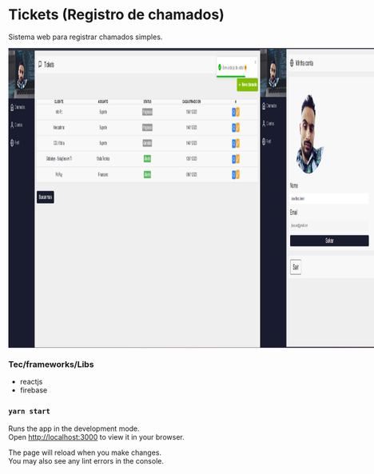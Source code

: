 # Tickets (Registro de chamados)

Sistema web para registrar chamados simples.

<div style="display: flex; flex-direction: row;">
  <img align="center" height="600" width="800" src="./src/assets/imgs/img3.png">
  <img align="center" height="600" width="800" src="./src/assets/imgs/img6.png">
  <img align="center" height="600" width="800" src="./src/assets/imgs/img7.png">
</div>

### Tec/frameworks/Libs

- reactjs
- firebase

### `yarn start`

Runs the app in the development mode.\
Open [http://localhost:3000](http://localhost:3000) to view it in your browser.

The page will reload when you make changes.\
You may also see any lint errors in the console.
